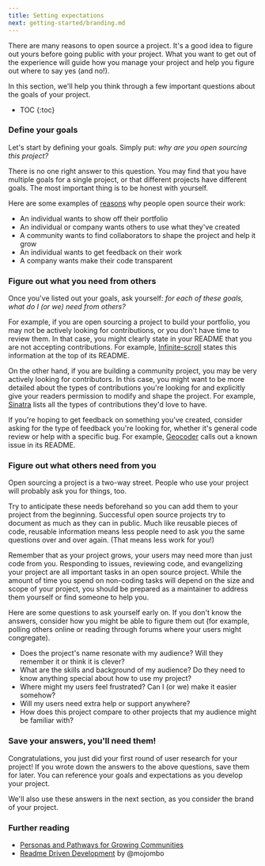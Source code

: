 ```yaml
---
title: Setting expectations
next: getting-started/branding.md
---
```


There are many reasons to open source a project. It's a good idea to figure out yours before going public with your project. What you want to get out of the experience will guide how you manage your project and help you figure out where to say yes (and no!).

In this section, we'll help you think through a few important questions about the goals of your project.

* TOC
{:toc}

### Define your goals

Let's start by defining your goals. Simply put: _why are you open sourcing this project?_

There is no one right answer to this question. You may find that you have multiple goals for a single project, or that different projects have different goals. The most important thing is to be honest with yourself.

Here are some examples of [reasons](http://ben.balter.com/2015/11/23/why-open-source/) why people open source their work:

* An individual wants to show off their portfolio
* An individual or company wants others to use what they've created
* A community wants to find collaborators to shape the project and help it grow
* An individual wants to get feedback on their work
* A company wants make their code transparent

### Figure out what you need from others

Once you've listed out your goals, ask yourself: _for each of these goals, what do I (or we) need from others?_

For example, if you are open sourcing a project to build your portfolio, you may not be actively looking for contributions, or you don't have time to review them. In that case, you might clearly state in your README that you are not accepting contributions. For example, [Infinite-scroll](https://github.com/infinite-scroll/infinite-scroll) states this information at the top of its README.

On the other hand, if you are building a community project, you may be very actively looking for contributors. In this case, you might want to be more detailed about the types of contributions you're looking for and explicitly give your readers permission to modify and shape the project. For example, [Sinatra](https://github.com/sinatra/sinatra/blob/master/CONTRIBUTING.md) lists all the types of contributions they'd love to have.

If you're hoping to get feedback on something you've created, consider asking for the type of feedback you're looking for, whether it's general code review or help with a specific bug. For example, [Geocoder](https://github.com/alexreisner/geocoder#known-issue) calls out a known issue in its README.

### Figure out what others need from you

Open sourcing a project is a two-way street. People who use your project will probably ask you for things, too.

Try to anticipate these needs beforehand so you can add them to your project from the beginning. Successful open source projects try to document as much as they can in public. Much like reusable pieces of code, reusable information means less people need to ask you the same questions over and over again. (That means less work for you!)

Remember that as your project grows, your users may need more than just code from you. Responding to issues, reviewing code, and evangelizing your project are all important tasks in an open source project. While the amount of time you spend on non-coding tasks will depend on the size and scope of your project, you should be prepared as a maintainer to address them yourself or find someone to help you.

Here are some questions to ask yourself early on. If you don't know the answers, consider how you might be able to figure them out (for example, polling others online or reading through forums where your users might congregate).

* Does the project's name resonate with my audience? Will they remember it or think it is clever?
* What are the skills and background of my audience? Do they need to know anything special about how to use my project?
* Where might my users feel frustrated? Can I (or we) make it easier somehow?
* Will my users need extra help or support anywhere?
* How does this project compare to other projects that my audience might be familiar with?

### Save your answers, you'll need them!

Congratulations, you just did your first round of user research for your project! If you wrote down the answers to the above questions, save them for later. You can reference your goals and expectations as you develop your project.

We'll also use these answers in the next section, as you consider the brand of your project.

### Further reading

* [Personas and Pathways for Growing Communities](http://mozillascience.github.io/working-open-workshop/personas_pathways/)
* [Readme Driven Development](http://tom.preston-werner.com/2010/08/23/readme-driven-development.html) by @mojombo
